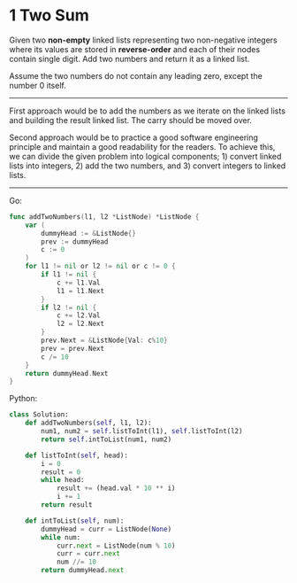 1 Two Sum
=========

Given two **non-empty** linked lists representing two non-negative integers
where its values are stored in **reverse-order** and each of their nodes
contain single digit. Add two numbers and return it as a linked list.

Assume the two numbers do not contain any leading zero, except the number
0 itself.

---

First approach would be to add the numbers as we iterate on the linked lists
and building the result linked list. The carry should be moved over.

Second approach would be to practice a good software engineering principle and
maintain a good readability for the readers. To achieve this, we can divide the
given problem into logical components; 1) convert linked lists into integers,
2) add the two numbers, and 3) convert integers to linked lists.

---

Go: 

```go
func addTwoNumbers(l1, l2 *ListNode) *ListNode {
    var (
        dummyHead := &ListNode{}
        prev := dummyHead
        c := 0
    )
    for l1 != nil or l2 != nil or c != 0 {
        if l1 != nil {
            c += l1.Val
            l1 = l1.Next
        }
        if l2 != nil {
            c += l2.Val
            l2 = l2.Next
        }
        prev.Next = &ListNode{Val: c%10}
        prev = prev.Next
        c /= 10
    }
    return dummyHead.Next
}
```

Python:

```python
class Solution:
    def addTwoNumbers(self, l1, l2):
        num1, num2 = self.listToInt(l1), self.listToInt(l2)
        return self.intToList(num1, num2)

    def listToInt(self, head):
        i = 0
        result = 0
        while head:
            result += (head.val * 10 ** i)
            i += 1
        return result

    def intToList(self, num):
        dummyHead = curr = ListNode(None)
        while num:
            curr.next = ListNode(num % 10)
            curr = curr.next
            num //= 10
        return dummyHead.next

```

